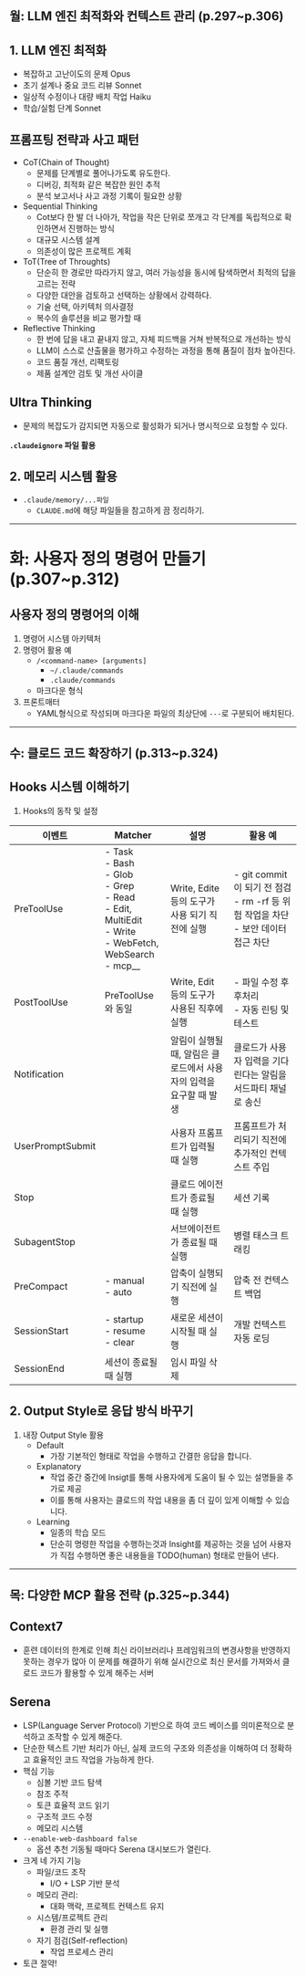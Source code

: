 ## 월: LLM 엔진 최적화와 컨텍스트 관리 (p.297~p.306)
## 1. LLM 엔진 최적화
- 복잡하고 고난이도의 문제 Opus
- 초기 설계나 중요 코드 리뷰 Sonnet
- 일상적 수정이나 대량 배치 작업 Haiku
- 학습/실험 단계 Sonnet
## 프롬프팅 전략과 사고 패턴
- CoT(Chain of Thought)
	- 문제를 단계별로 풀어나가도록 유도한다.
	- 디버깅, 최적화 같은 복잡한 원인 추적
	- 분석 보고서나 사고 과정 기록이 필요한 상황
- Sequential Thinking
	- Cot보다 한 발 더 나아가, 작업을 작은 단위로 쪼개고 각 단계를 독립적으로 확인하면서 진행하는 방식
	- 대규모 시스템 설계
	- 의존성이 많은 프로젝트 계획
- ToT(Tree of Throughts)
	- 단순히 한 경로만 따라가지 않고, 여러 가능성을 동시에 탐색하면서 최적의 답을 고르는 전략
	- 다양한 대안을 검토하고 선택하는 상황에서 강력하다.
	- 기술 선택, 아키텍처 의사결정
	- 복수의 솔루션을 비교 평가할 때
- Reflective Thinking
	- 한 번에 답을 내고 끝내지 않고, 자체 피드백을 거쳐 반복적으로 개선하는 방식
	- LLM이 스스로 산출물을 평가하고 수정하는 과정을 통해 품질이 점차 높아진다.
	- 코드 품질 개선, 리팩토링
	- 제품 설계안 검토 및 개선 사이클
## Ultra Thinking
- 문제의 복잡도가 감지되면 자동으로 활성화가 되거나 명시적으로 요청할 수 있다.

**`.claudeignore` 파일 활용**

## 2. 메모리 시스템 활용
- `.claude/memory/...파일`
	- `CLAUDE.md`에 해당 파일들을 참고하게 끔 정리하기.
---
# 화: 사용자 정의 명령어 만들기 (p.307~p.312)
## 사용자 정의 명령어의 이해
1. 명령어 시스템 아키텍처
2. 명령어 활용 예
	- `/<command-name> [arguments]`
		- `~/.claude/commands`
		- `.claude/commands`
	- 마크다운 형식
3. 프론트매터
	- YAML형식으로 작성되며 마크다운 파일의 최상단에 `---`로 구분되어 배치된다.
---
## 수: 클로드 코드 확장하기 (p.313~p.324)
## Hooks 시스템 이해하기
1. Hooks의 동작 및 설정

| 이벤트              | Matcher                                                                                                                          | 설명                                     | 활용 예                                                            |
| ---------------- | -------------------------------------------------------------------------------------------------------------------------------- | -------------------------------------- | --------------------------------------------------------------- |
| PreToolUse       | - Task<br>- Bash<br>- Glob<br>- Grep<br>- Read<br>- Edit, MultiEdit<br>- Write<br>- WebFetch, WebSearch<br>- mcp_<server>_<tool> | Write, Edite 등의 도구가 사용 되기 직전에 실행       | - git commit이 되기 전 점검<br>- rm -rf 등 위험 작업을 차단<br>- 보안 데이터 접근 차단 |
| PostToolUse      | PreToolUse와 동일                                                                                                                   | Write, Edit 등의 도구가 사용된 직후에 실행          | - 파일 수정 후 후처리<br>- 자동 린팅 및 테스트                                  |
| Notification     |                                                                                                                                  | 알림이 실행될 때, 알림은 클로드에서 사용자의 입력을 요구할 때 발생 | 클로드가 사용자 입력을 기다린다는 알림을 서드파티 채널로 송신                              |
| UserPromptSubmit |                                                                                                                                  | 사용자 프롬프트가 입력될 때 실행                     | 프롬프트가 처리되기 직전에 추가적인 컨텍스트 주입                                     |
| Stop             |                                                                                                                                  | 클로드 에이전트가 종료될 때 실행                     | 세션 기록                                                           |
| SubagentStop     |                                                                                                                                  | 서브에이전트가 종료될 때 실행                       | 병렬 태스크 트래킹                                                      |
| PreCompact       | - manual<br>- auto                                                                                                               | 압축이 실행되기 직전에 실행                        | 압축 전 컨텍스트 백업                                                    |
| SessionStart     | - startup<br>- resume<br>- clear                                                                                                 | 새로운 세션이 시작될 때 실행                       | 개발 컨텍스트 자동 로딩                                                   |
| SessionEnd       | 세션이 종료될 때 실행                                                                                                                     | 임시 파일 삭제                               |                                                                 |
## 2. Output Style로 응답 방식 바꾸기
1. 내장 Output Style 활용
	- Default
		- 가장 기본적인 형태로 작업을 수행하고 간결한 응답을 합니다.
	- Explanatory
		- 작업 중간 중간에 Insigt를 통해 사용자에게 도움이 될 수 있는 설명들을 추가로 제공
		- 이를 통해 사용자는 클로드의 작업 내용을 좀 더 깊이 있게 이해할 수 있습니다.
	- Learning
		- 일종의 학습 모드
		- 단순히 명령한 작업을 수행하는것과 Insight를 제공하는 것을 넘어 사용자가 직접 수행하면 좋은 내용들을 TODO(human) 형태로 만들어 낸다.

---
## 목: 다양한 MCP 활용 전략 (p.325~p.344)
## Context7
- 훈련 데이터의 한계로 인해 최신 라이브러리나 프레임워크의 변경사항을 반영하지 못하는 경우가 많아 이 문제를 해결하기 위해 실시간으로 최신 문서를 가져와서 클로드 코드가 활용할 수 있게 해주는 서버

## Serena
- LSP(Language Server Protocol) 기반으로 하여 코드 베이스를 의미론적으로 분석하고 조작할 수 있게 해준다.
- 단순한 텍스트 기반 처리가 아닌, 실제 코드의 구조와 의존성을 이해하여 더 정확하고 효율적인 코드 작업을 가능하게 한다.
- 핵심 기능
	- 심볼 기반 코드 탐색
	- 참조 주적
	- 토큰 효율적 코드 읽기
	- 구조적 코드 수정
	- 메모리 시스템
- `--enable-web-dashboard false`
	- 옵션 추천 기동될 때마다 Serena 대시보드가 열린다.
- 크게 네 가지 기능
	- 파일/코드 조작
		- I/O + LSP 기반 분석
	- 메모리 관리:
		- 대화 맥락, 프로젝트 컨텍스트 유지
	- 시스템/프로젝트 관리
		- 환경 관리 및 실행
	- 자기 점검(Self-reflection)
		- 작업 프로세스 관리
- 토큰 절약!